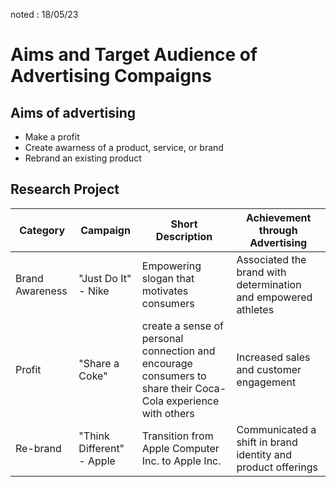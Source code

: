 noted : 18/05/23

# Aims and Target Audience of Advertising Compaigns

## Aims of advertising

- Make a profit
- Create awarness of a product, service, or brand
- Rebrand an existing product

## Research Project

| Category        | Campaign                  | Short Description                                                                                             | Achievement through Advertising                                |
| --------------- | ------------------------- | ------------------------------------------------------------------------------------------------------------- | -------------------------------------------------------------- |
| Brand Awareness | "Just Do It" - Nike       | Empowering slogan that motivates consumers                                                                    | Associated the brand with determination and empowered athletes |
| Profit          | "Share a Coke"            | create a sense of personal connection and encourage consumers to share their Coca-Cola experience with others | Increased sales and customer engagement                        |
| Re-brand        | "Think Different" - Apple | Transition from Apple Computer Inc. to Apple Inc.                                                             | Communicated a shift in brand identity and product offerings   |
